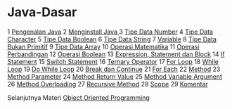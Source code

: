 # Java-Dasar

1 [Pengenalan Java](https://www.udemy.com/course/pemrograman-java-pemula-sampai-mahir/learn/lecture/24058054#overview)
2 [Menginstall Java ](https://www.udemy.com/course/pemrograman-java-pemula-sampai-mahir/learn/lecture/24058070#overview)
3 [Tipe Data Number](https://github.com/Daffarr/Java-Basic/tree/tipeDataNumber)
4 [Tipe Data Character](https://github.com/Daffarr/Java-Basic/tree/tipeDataCharacter)
5 [Tipe Data Boolean](https://github.com/Daffarr/Java-Basic/tree/tipeDataBoolean)
6 [Tipe Data String](https://github.com/Daffarr/Java-Basic/tree/tipeDataString)
7 [Variable](https://github.com/Daffarr/Java-Basic/tree/variable)
8 [Tipe Data Bukan Primitif](https://github.com/Daffarr/Java-Basic/tree/tipeDataBukanPrimitif)
9 [Tipe Data Array](https://github.com/Daffarr/Java-Basic/tree/tipeDataArray)
10 [Operasi Matematika](https://github.com/Daffarr/Java-Basic/tree/operasiMatematika)
11 [Operasi Perbandingan](https://github.com/Daffarr/Java-Basic/tree/operasiPerbandingan)
12 [Operasi Boolean](https://github.com/Daffarr/Java-Basic/tree/operasiBoolean)
13 [Expression, Statement dan Block](https://github.com/Daffarr/Java-Basic/tree/expressionStatementDanBlock)
14 [If Statement](https://github.com/Daffarr/Java-Basic/tree/ifStatement)
15 [Switch Statement](https://github.com/Daffarr/Java-Basic/tree/switchStatement)
16 [Ternary Operator](https://github.com/Daffarr/Java-Basic/tree/ternaryOperator)
17 [For Loop](https://github.com/Daffarr/Java-Basic/tree/forLoop)
18 [While Loop](https://github.com/Daffarr/Java-Basic/tree/whileLoop)
19 [Do While Loop](https://github.com/Daffarr/Java-Basic/tree/doWhileLoop)
20 [Break dan Continue](https://github.com/Daffarr/Java-Basic/tree/breakDanContinue)
21 [For Each](https://github.com/Daffarr/Java-Basic/tree/forEach)
22 [Method](https://github.com/Daffarr/Java-Basic/tree/method)
23 [Method Parameter](https://github.com/Daffarr/Java-Basic/tree/methodParameter)
24 [Method Return Value](https://github.com/Daffarr/Java-Basic/tree/methodReturnValue)
25 [Method Variable Argument](https://github.com/Daffarr/Java-Basic/tree/methodVariableArgument)
26 [Method Overloading](https://github.com/Daffarr/Java-Basic/tree/methodOverloading)
27 [Recursive Method](https://github.com/Daffarr/Java-Basic/tree/recursiveMethod)
28 [Scope](https://github.com/Daffarr/Java-Basic/tree/scope)
29 [Komentar](https://github.com/Daffarr/Java-Basic/tree/komentar)

Selanjutnya Materi [Object Oriented Programming](https://github.com/Daffarr/Java-Object-Oriented-Programming)
